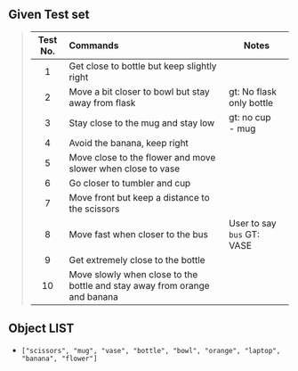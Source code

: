## Given Test set

> | Test No. | Commands                                                                  | Notes                         |
> | :------: | :------------------------------------------------------------------------ | ----------------------------- |
> |    1    | Get close to bottle but keep slightly right                               |                               |
> |    2    | Move a bit closer to bowl but stay away from flask                       | gt: No flask<br />only bottle |
> |    3    | Stay close to the mug and stay low                                        | gt: no cup<br />- mug         |
> |    4    | Avoid the banana, keep right                                              |                               |
> |    5    | Move close to the flower and move slower when close to vase               |                               |
> |    6    | Go closer to tumbler and cup                                              |                               |
> |    7    | Move front but keep a distance to the scissors                            |                               |
> |    8    | Move fast when closer to the bus                                         | User to say `bus`  GT: VASE         |
> |    9    | Get extremely close to the bottle                                         |                               |
> |    10    | Move slowly when close to the bottle and stay away from orange and banana |                               |

## Object LIST

- `["scissors", "mug", "vase", "bottle", "bowl", "orange", "laptop", "banana", "flower"]`
